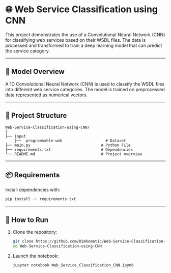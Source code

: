 # 🌐 Web Service Classification using CNN

This project demonstrates the use of a Convolutional Neural Network (CNN) for classifying web services based on their WSDL files. The data is processed and transformed to train a deep learning model that can predict the service category.

---

## 🧠 Model Overview

A 1D Convolutional Neural Network (CNN) is used to classify the WSDL files into different web service categories. The model is trained on preprocessed data represented as numerical vectors.

---

## 📁 Project Structure

```
Web-Service-Classification-using-CNN/
│
├── input
    ├──  programmable-web                   # Dataset
├── main.py                               # Python File
├── requirements.txt                      # Dependencies
└── README.md                             # Project overview
```

---

## 📦 Requirements

Install dependencies with:

```bash
pip install -r requirements.txt
```

---

## 🚀 How to Run

1. Clone the repository:
   ```bash
   git clone https://github.com/Rimkomatic/Web-Service-Classification-using-CNN.git
   cd Web-Service-Classification-using-CNN
   ```

2. Launch the notebook:
   ```bash
   jupyter notebook Web_Service_Classification_CNN.ipynb
   ```
